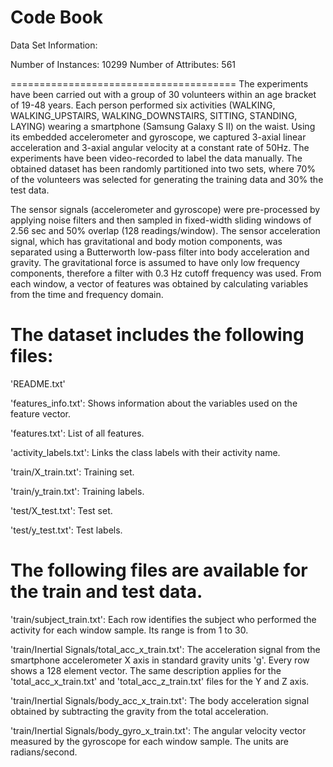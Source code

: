 Code Book
=======================================

Data Set Information:

Number of Instances: 10299
Number of Attributes: 561

=======================================
The experiments have been carried out with a group of 30 volunteers within an age bracket of 19-48 years. 
Each person performed six activities (WALKING, WALKING_UPSTAIRS, WALKING_DOWNSTAIRS, SITTING, STANDING, LAYING) 
wearing a smartphone (Samsung Galaxy S II) on the waist. Using its embedded accelerometer and gyroscope, 
we captured 3-axial linear acceleration and 3-axial angular velocity at a constant rate of 50Hz. 
The experiments have been video-recorded to label the data manually. The obtained dataset has been randomly 
partitioned into two sets, where 70% of the volunteers was selected for generating the training data and 30% the 
test data. 

The sensor signals (accelerometer and gyroscope) were pre-processed by applying noise filters and then sampled 
in fixed-width sliding windows of 2.56 sec and 50% overlap (128 readings/window). The sensor acceleration signal, 
which has gravitational and body motion components, was separated using a Butterworth low-pass filter into body 
acceleration and gravity. The gravitational force is assumed to have only low frequency components, therefore a 
filter with 0.3 Hz cutoff frequency was used. From each window, a vector of features was obtained by calculating 
variables from the time and frequency domain. 

The dataset includes the following files:
==========================================

'README.txt'

'features_info.txt': Shows information about the variables used on the feature vector.

'features.txt': List of all features.

'activity_labels.txt': Links the class labels with their activity name.

'train/X_train.txt': Training set.

'train/y_train.txt': Training labels.

'test/X_test.txt': Test set.

'test/y_test.txt': Test labels.


The following files are available for the train and test data.
===============================================================

'train/subject_train.txt': Each row identifies the subject who performed the activity for each window sample. 
Its range is from 1 to 30.

'train/Inertial Signals/total_acc_x_train.txt': The acceleration signal from the smartphone accelerometer X axis 
in standard gravity units 'g'. Every row shows a 128 element vector. The same description applies for the 
'total_acc_x_train.txt' and 'total_acc_z_train.txt' files for the Y and Z axis.

'train/Inertial Signals/body_acc_x_train.txt': The body acceleration signal obtained by subtracting the gravity 
from the total acceleration.

'train/Inertial Signals/body_gyro_x_train.txt': The angular velocity vector measured by the gyroscope for each 
window sample. The units are radians/second.
